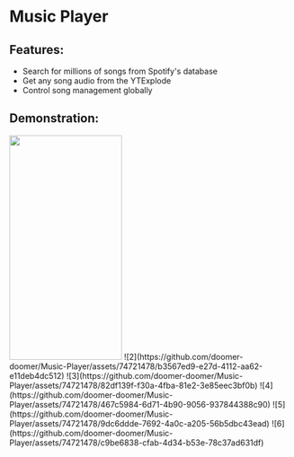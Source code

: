 # Music Player

## Features: 
- Search for millions of songs from Spotify's database
- Get any song audio from the YTExplode
- Control song management globally

## Demonstration:
<img src="https://github.com/doomer-doomer/Music-Player/assets/74721478/34d75b2c-970d-490d-88a8-e3280a916099" data-canonical-src="https://github.com/doomer-doomer/Music-Player/assets/74721478/34d75b2c-970d-490d-88a8-e3280a916099" width="200" height="400" />
![2](https://github.com/doomer-doomer/Music-Player/assets/74721478/b3567ed9-e27d-4112-aa62-e11deb4dc512)
![3](https://github.com/doomer-doomer/Music-Player/assets/74721478/82df139f-f30a-4fba-81e2-3e85eec3bf0b)
![4](https://github.com/doomer-doomer/Music-Player/assets/74721478/467c5984-6d71-4b90-9056-937844388c90)
![5](https://github.com/doomer-doomer/Music-Player/assets/74721478/9dc6ddde-7692-4a0c-a205-56b5dbc43ead)
![6](https://github.com/doomer-doomer/Music-Player/assets/74721478/c9be6838-cfab-4d34-b53e-78c37ad631df)
